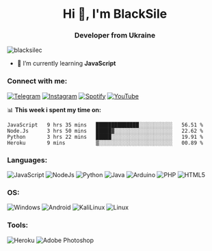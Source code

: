 <h1 align="center">Hi 👋, I'm BlackSile</h1>
<h3 align="center">Developer from Ukraine</h3>


<p align="left"> <img src="https://komarev.com/ghpvc/?username=blacksilec&label=Profile%20views&color=3b3b3b&style=flat" alt="blacksilec" /> </p>

- 🌱 I’m currently learning **JavaScript**

<h3 align="left">Connect with me:</h3>

[![Telegram](https://img.shields.io/badge/-Telegram-090909?style=for-the-badge&logo=telegram&logoColor=27A0D9)](https://t.me/BlackSile)
[![Instagram](https://img.shields.io/badge/-Instagram-090909?style=for-the-badge&logo=instagram&logoColor=B4068E)](https://www.instagram.com/blacksilec)
[![Spotify](https://img.shields.io/badge/-Spotify-090909?style=for-the-badge&logo=Spotify&logoColor=Green)](https://open.spotify.com/user/4hf8sceijayf6wlgivkvooem8)
[![YouTube](https://img.shields.io/badge/-YouTube-090909?style=for-the-badge&logo=YouTube&logoColor=FF0000)](https://www.youtube.com/channel/UCybc2GmxOyGXcCd0lUtznHQ)

📊 **This week i spent my time on:**
```text
JavaScript   9 hrs 35 mins   ██████████████░░░░░░░░░░░   56.51 % 
Node.Js      3 hrs 50 mins   █████▓░░░░░░░░░░░░░░░░░░░   22.62 % 
Python       3 hrs 22 mins   █████░░░░░░░░░░░░░░░░░░░░   19.91 % 
Heroku       9 mins          ▒░░░░░░░░░░░░░░░░░░░░░░░░   00.89 % 
```



<h3 align="left">Languages:</h3>

![JavaScript](https://img.shields.io/badge/-JavaScript-090909?style=for-the-badge&logo=JavaScript&logoColor=E9D54D)
![NodeJs](https://img.shields.io/badge/-Node.Js-090909?style=for-the-badge&logo=NODE.JS&logoColor=)
![Python](https://img.shields.io/badge/-Python-090909?style=for-the-badge&logo=Python&logoColor=)
![Java](https://img.shields.io/badge/-Java-090909?style=for-the-badge&logo=Java&logoColor=yellow)
![Arduino](https://img.shields.io/badge/-Arduino-090909?style=for-the-badge&logo=Arduino&logoColor=)
![PHP](https://img.shields.io/badge/-PHP-090909?style=for-the-badge&logo=PHP&logoColor=)
![HTML5](https://img.shields.io/badge/-HTML5-090909?style=for-the-badge&logo=HTML5&logoColor=)
<h3 align="left">OS:</h3>

![Windows](https://img.shields.io/badge/-Windows-090909?style=for-the-badge&logo=Windows&logoColor=Blue)
![Android](https://img.shields.io/badge/-Android-090909?style=for-the-badge&logo=Android&logoColor=)
![KaliLinux](https://img.shields.io/badge/-Kalilinux-090909?style=for-the-badge&logo=kalilinux&logoColor=)
![Linux](https://img.shields.io/badge/-Linux-090909?style=for-the-badge&logo=linux&logoColor=)
<h3 align="left">Tools:</h3>

![Heroku](https://img.shields.io/badge/-Heroku-090909?style=for-the-badge&logo=HEROKU&logoColor=9d41cc)
![Adobe Photoshop](https://img.shields.io/badge/-AdobePhotoshop-090909?style=for-the-badge&logo=adobephotoshop&logoColor=)
